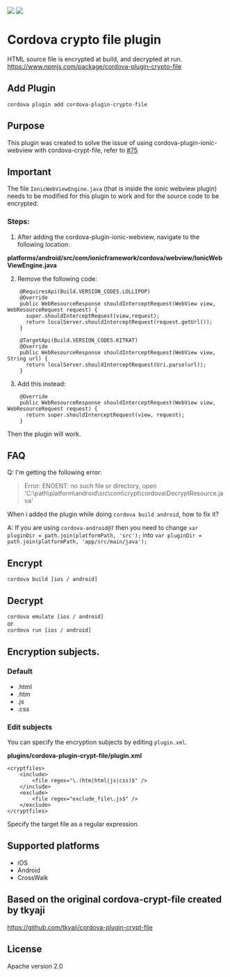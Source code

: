 ![](https://img.shields.io/github/issues/PeterHdd/cordova-plugin-crypto-file.svg)
![](https://img.shields.io/github/license/PeterHdd/cordova-plugin-crypto-file.svg)

# Cordova crypto file plugin
HTML source file is encrypted at build, and decrypted at run.  
https://www.npmjs.com/package/cordova-plugin-crypto-file

## Add Plugin
`cordova plugin add cordova-plugin-crypto-file`

## Purpose

This plugin was created to solve the issue of using cordova-plugin-ionic-webview with cordova-crypt-file, refer to [#75](https://github.com/tkyaji/cordova-plugin-crypt-file/issues/75) 

## Important

The file `IonicWebViewEngine.java` (that is inside the ionic webview plugin) needs to be modified for this plugin to work and for the source code to be encrypted.
### Steps:
1. After adding the cordova-plugin-ionic-webview, navigate to the following location:

**platforms/android/src/com/ionicframework/cordova/webview/IonicWebViewEngine.java**

2. Remove the following code:

```
    @RequiresApi(Build.VERSION_CODES.LOLLIPOP)
    @Override
    public WebResourceResponse shouldInterceptRequest(WebView view, WebResourceRequest request) {
      super.shouldInterceptRequest(view,request);
      return localServer.shouldInterceptRequest(request.getUrl());
    }

    @TargetApi(Build.VERSION_CODES.KITKAT)
    @Override
    public WebResourceResponse shouldInterceptRequest(WebView view, String url) {
      return localServer.shouldInterceptRequest(Uri.parse(url));
    }
```
3. Add this instead:

```
    @Override
    public WebResourceResponse shouldInterceptRequest(WebView view, WebResourceRequest request) {
      return super.shouldInterceptRequest(view, request);
    }
 ```
 
 Then the plugin will work.

## FAQ

Q: I'm getting the following error:

>Error: ENOENT: no such file or directory, open 'C:\path\platform\android\src\com\crypt\cordova\DecryptResource.java'

 When i added the plugin while doing `cordova build android`, how to fix it?

A: If you are using `cordova-android@7` then you need to change `var pluginDir = path.join(platformPath, 'src');` into `var pluginDir = path.join(platformPath, 'app/src/main/java');`

## Encrypt
`cordova build [ios / android]`

## Decrypt
`cordova emulate [ios / android]`  
or  
`cordova run [ios / android]`  

## Encryption subjects.

### Default

* .html
* .htm
* .js
* .css

### Edit subjects

You can specify the encryption subjects by editing `plugin.xml`.

**plugins/cordova-plugin-crypt-file/plugin.xml**

```
<cryptfiles>
    <include>
        <file regex="\.(htm|html|js|css)$" />
    </include>
    <exclude>
        <file regex="exclude_file\.js$" />
    </exclude>
</cryptfiles>
```

Specify the target file as a regular expression.


## Supported platforms
* iOS
* Android
* CrossWalk


## Based on the original cordova-crypt-file created by tkyaji

https://github.com/tkyaji/cordova-plugin-crypt-file

## License
Apache version 2.0
